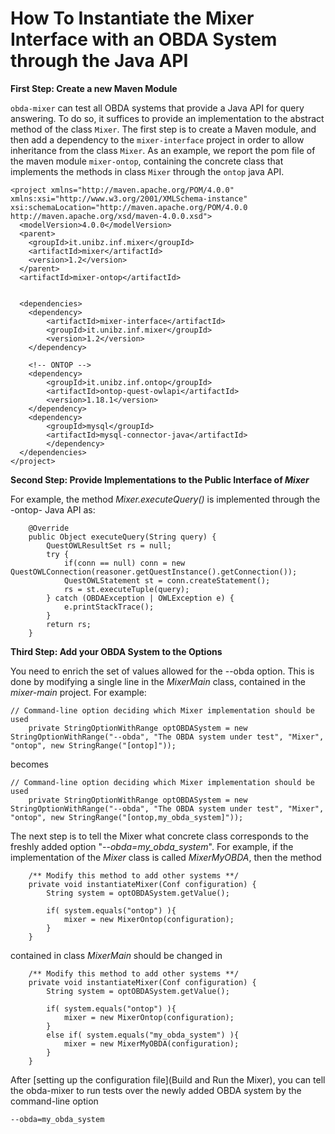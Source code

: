 # How To Instantiate the Mixer Interface with an OBDA System through the Java API

**First Step: Create a new Maven Module**

`obda-mixer` can test all OBDA systems that provide a Java API for query answering. To do so, it suffices to provide an implementation to the abstract method of the class `Mixer`. The first step is to create a Maven module, and then add a dependency to the `mixer-interface` project in order to allow inheritance from the class `Mixer`. As an example, we report the pom file of the maven module `mixer-ontop`, containing the concrete class that implements the methods in class `Mixer` through the `ontop` java API.

~~~~~~~~
<project xmlns="http://maven.apache.org/POM/4.0.0" xmlns:xsi="http://www.w3.org/2001/XMLSchema-instance" xsi:schemaLocation="http://maven.apache.org/POM/4.0.0 http://maven.apache.org/xsd/maven-4.0.0.xsd">
  <modelVersion>4.0.0</modelVersion>
  <parent>
    <groupId>it.unibz.inf.mixer</groupId>
    <artifactId>mixer</artifactId>
    <version>1.2</version>
  </parent>
  <artifactId>mixer-ontop</artifactId>
   
  
  <dependencies>
  	<dependency>
  		<artifactId>mixer-interface</artifactId>
  		<groupId>it.unibz.inf.mixer</groupId>
  		<version>1.2</version>
  	</dependency>
  	
  	<!-- ONTOP -->
	<dependency>
		<groupId>it.unibz.inf.ontop</groupId>
		<artifactId>ontop-quest-owlapi</artifactId>
		<version>1.18.1</version>
	</dependency>
	<dependency>
		<groupId>mysql</groupId>
		<artifactId>mysql-connector-java</artifactId>
		</dependency>
  </dependencies>
</project>
~~~~~~~~

**Second Step: Provide Implementations to the Public Interface of _Mixer_**

For example, the method _Mixer.executeQuery()_ is implemented through the -ontop- Java API as:

~~~~~~~
	@Override
	public Object executeQuery(String query) {
		QuestOWLResultSet rs = null;
		try {
			if(conn == null) conn = new QuestOWLConnection(reasoner.getQuestInstance().getConnection());
			QuestOWLStatement st = conn.createStatement();
			rs = st.executeTuple(query);			
		} catch (OBDAException | OWLException e) {
			e.printStackTrace();
		} 
		return rs;
	}
~~~~~~~

**Third Step: Add your OBDA System to the Options**

You need to enrich the set of values allowed for the --obda option. This is done by modifying a single line in the _MixerMain_ class, contained in the _mixer-main_ project. For example:

~~~~~~~~~~~~~~
// Command-line option deciding which Mixer implementation should be used
	private StringOptionWithRange optOBDASystem = new StringOptionWithRange("--obda", "The OBDA system under test", "Mixer", "ontop", new StringRange("[ontop]"));
~~~~~~~~~~~~~~

becomes

~~~~~~~~~~~~~~~~~~
// Command-line option deciding which Mixer implementation should be used
	private StringOptionWithRange optOBDASystem = new StringOptionWithRange("--obda", "The OBDA system under test", "Mixer", "ontop", new StringRange("[ontop,my_obda_system]"));
~~~~~~~~~~~~~~~~~~

The next step is to tell the Mixer what concrete class corresponds to the freshly added option "_--obda=my_obda_system_". For example, if the implementation of the _Mixer_ class is called _MixerMyOBDA_, then the method

~~~~~~~~~~~~
	/** Modify this method to add other systems **/
	private void instantiateMixer(Conf configuration) {
		String system = optOBDASystem.getValue();
		
		if( system.equals("ontop") ){
			mixer = new MixerOntop(configuration);
		}		
	}
~~~~~~~~~~~~

contained in class _MixerMain_ should be changed in

~~~~~~~~~~~~
	/** Modify this method to add other systems **/
	private void instantiateMixer(Conf configuration) {
		String system = optOBDASystem.getValue();
		
		if( system.equals("ontop") ){
			mixer = new MixerOntop(configuration);
		}
		else if( system.equals("my_obda_system") ){
			mixer = new MixerMyOBDA(configuration);
		}
	}
~~~~~~~~~~~~

After [setting up the configuration file](Build and Run the Mixer), you can tell the obda-mixer to run tests over the newly added OBDA system by the command-line option

~~~~~~
--obda=my_obda_system
~~~~~~ 
